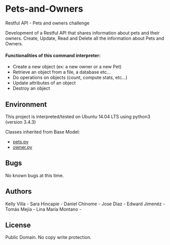 # Pets-and-Owners
Restful API - Pets and owners challenge

Development of a Restful API that shares information about pets and their owners. Create, Update, Read and Delete all the information about Pets and Owners.

#### Functionalities of this command interpreter:
* Create a new object (ex: a new owner or a new Pet)
* Retrieve an object from a file, a database etc...
* Do operations on objects (count, compute stats, etc...)
* Update attributes of an object
* Destroy an object

## Environment
This project is interpreted/tested on Ubuntu 14.04 LTS using python3 (version 3.4.3)

Classes inherited from Base Model:
* [pets.py](/models/pets.py)
* [owner.py](/models/owner.py)


## Bugs
No known bugs at this time. 

## Authors
Kelly Villa -
Sara Hincapie -
Daniel Chinome -
Jose Diaz -
Edward Jimenéz -
Tomás Mejía - 
Lina María Montano -

## License
Public Domain. No copy write protection. 